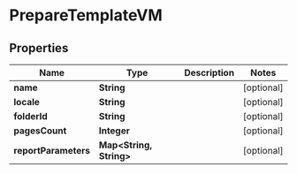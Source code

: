 

# PrepareTemplateVM


## Properties

Name | Type | Description | Notes
------------ | ------------- | ------------- | -------------
**name** | **String** |  |  [optional]
**locale** | **String** |  |  [optional]
**folderId** | **String** |  |  [optional]
**pagesCount** | **Integer** |  |  [optional]
**reportParameters** | **Map&lt;String, String&gt;** |  |  [optional]



